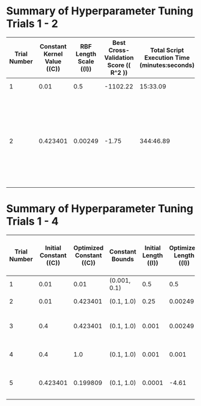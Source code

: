 <!--
 Copyright (c) 2024 David Such
 
 This software is released under the MIT License.
 https://opensource.org/licenses/MIT
-->

# Summary of Hyperparameter Tuning Trials 1 - 2

| Trial Number | Constant Kernel Value (\(C\)) | RBF Length Scale (\(l\)) | Best Cross-Validation Score (\( R^2 \)) | Total Script Execution Time (minutes:seconds) | Notes                                        |
|--------------|-------------------------------|--------------------------|----------------------------------------|-----------------------------------------------|----------------------------------------------|
| 1            | 0.01                          | 0.5                      | -1102.22                               | 15:33.09                                      | Initial configuration                         |
| 2            | 0.423401                      | 0.00249                  | -1.75                                  | 344:46.89                                     | Increased the upper bound for constant_value from 0.1 to 1.0. Decreased the lower bound for length_scale from 0.01 to 0.001. |

# Summary of Hyperparameter Tuning Trials 1 - 4

| Trial Number | Initial Constant (\(C\)) | Optimized Constant (\(C\)) | Constant Bounds      | Initial Length (\(l\)) | Optimized Length (\(l\)) | RBF Bounds     | Best Cross-Validation Score (\( R^2 \)) | Execution Time (minutes:seconds)                       | Notes                                        |
|--------------|---------------------------|----------------------------|----------------------|------------------------|--------------------------|----------------|----------------------------------------|-----------------------------------------------|----------------------------------------------|
| 1            | 0.01                      | 0.01                       | (0.001, 0.1)         | 0.5                    | 0.5                      | (0.01, 1.0)    | -1102.22                               | 15:33.09                                      | Initial configuration                         |
| 2            | 0.01                      | 0.423401                   | (0.1, 1.0)           | 0.25                   | 0.00249                  | (0.001, 0.1)   | -1.75                                  | 344:46.89                                     | Adjusted Constant and RBF bounds. |
| 3            | 0.4                       | 0.423401                   | (0.1, 1.0)           | 0.001                  | 0.00249                  | (0.001, 0.1)   | -1.75                                  | 356:44.66                                     | Increased max_iter, initial values and adjusted bounds.        |
| 4            | 0.4                       |    1.0    | (0.1, 1.0)                  | 0.001   | 0.001                        | (0.001, 0.1)                    | -2.25                                    | 135:03.62                                   | Removed StandardScaler from the pipeline.     |
| 5            | 0.423401                  | 0.199809       | (0.1, 1.0)                 | 0.0001| -4.61                      | (0.0001, 0.01)                  | -0.63                                    | 261:17.58                                   | ExponentialKernel, significantly improved cross-validation score |


